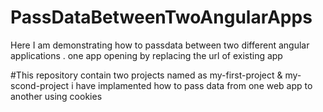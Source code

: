 # PassDataBetweenTwoAngularApps
Here I am demonstrating how to passdata between two different angular applications . one app opening by replacing the url of existing app

#This repository contain two projects named as my-first-project & my-scond-project i have implamented how to pass data from one web app to another using cookies

